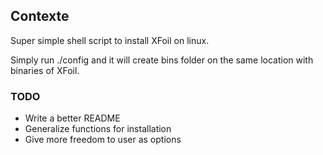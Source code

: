 ## Contexte

Super simple shell script to install XFoil on linux.

Simply run ./config and it will create bins folder on the same location with binaries of XFoil.

### TODO
* Write a better README
* Generalize functions for installation
* Give more freedom to user as options

